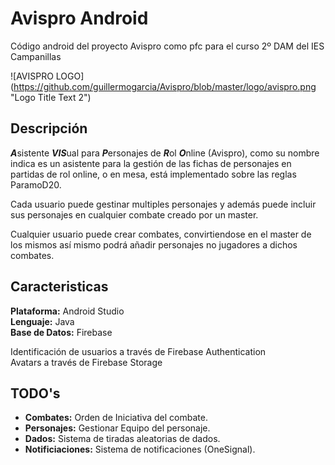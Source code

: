 # Avispro Android

Código android del proyecto Avispro como pfc para el curso 2º DAM del IES Campanillas


![AVISPRO LOGO] (https://github.com/guillermogarcia/Avispro/blob/master/logo/avispro.png "Logo Title Text 2")


## Descripción

***A***sistente ***VIS***ual para ***P***ersonajes de ***R***ol ***O***nline (Avispro), como su nombre indica es un asistente para la gestión de las fichas de personajes en partidas de rol online, o en mesa, está implementado sobre las reglas ParamoD20.

Cada usuario puede gestinar multiples personajes y además puede incluir sus personajes en cualquier combate creado por un master.

Cualquier usuario puede crear combates, convirtiendose en el master de los mismos así mismo podrá añadir personajes no jugadores a dichos combates.

## Caracteristicas

**Plataforma:** Android Studio  
**Lenguaje:** Java  
**Base de Datos:** Firebase  

Identificación de usuarios a través de Firebase Authentication  
Avatars a través de Firebase Storage  

## TODO's

* **Combates:** Orden de Iniciativa del combate.  
* **Personajes:** Gestionar Equipo del personaje.  
* **Dados:** Sistema de tiradas aleatorias de dados.  
* **Notificiaciones:** Sistema de notificaciones (OneSignal).  